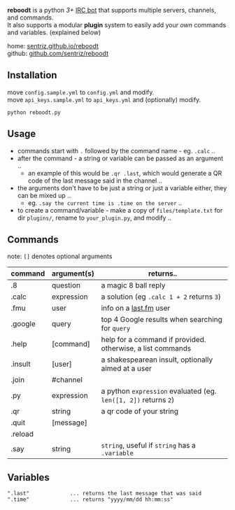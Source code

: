 **reboodt** is a python *3+* [IRC bot](http://en.wikipedia.org/wiki/IRC_bot) that supports multiple servers, channels, and commands.  
It also supports a modular **plugin** system to easily add your *own* commands and variables. (explained below)  


home: [sentriz.github.io/reboodt](http://sentriz.github.io/reboodt)  
github: [github.com/sentriz/reboodt](https://github.com/sentriz/reboodt)

Installation
-----------
move `config.sample.yml` to `config.yml` and modify.  
move `api_keys.sample.yml` to `api_keys.yml` and (optionally) modify.  

    python reboodt.py
    
Usage
-----------
- commands start with `.` followed by the command name - eg. `.calc` ..
- after the command - a string or variable can be passed as an argument ..
  - an example of this would be `.qr .last`, which would generate a QR code of the last message said in the channel ..
- the arguments don't have to be just a string or just a variable either, they can be mixed up ..
  - eg. `.say the current time is .time on the server` ..
- to create a command/variable - make a copy of `files/template.txt` for dir `plugins/`, rename to `your_plugin.py`, and modify ..


Commands
-----------
note: `[]` denotes optional arguments

command   | argument(s)  | returns..
----------|--------------|----------
.8        | question     | a magic 8 ball reply
.calc     | expression   | a solution (eg `.calc 1 + 2` returns `3`)
.fmu      | user         | info on a [last.fm](http://last.fm/) user
.google   | query        | top 4 Google results when searching for `query`
.help     | [command]    | help for a command if provided. otherwise, a list commands
.insult   | [user]       | a shakespearean insult, optionally aimed at a user
.join     | #channel     | 
.py       | expression   | a python `expression` evaluated (eg. `len([1, 2])` returns `2`)
.qr       | string       | a qr code of your string
.quit     | [message]    | 
.reload   |              | 
.say      | string       | `string`, useful if `string` has a `.variable`

Variables
-----------

    ".last"             ... returns the last message that was said
    ".time"             ... returns "yyyy/mm/dd hh:mm:ss"
